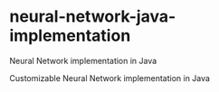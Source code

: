 # neural-network-java-implementation
Neural Network implementation in Java

Customizable Neural Network implementation in Java
